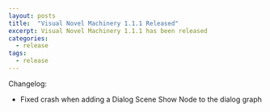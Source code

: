 ```yaml
---
layout: posts
title:  "Visual Novel Machinery 1.1.1 Released"
excerpt: Visual Novel Machinery 1.1.1 has been released
categories:
  - release
tags:
  - release
---
```


Changelog:

- Fixed crash when adding a Dialog Scene Show Node to the dialog graph